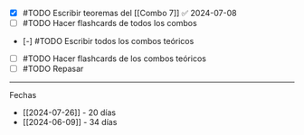 - [x] #TODO Escribir teoremas del [[Combo 7]] ✅ 2024-07-08
- [ ] #TODO Hacer flashcards de todos los combos
- [-] #TODO Escribir todos los combos teóricos
- [ ] #TODO Hacer flashcards de los combos teóricos
- [ ] #TODO Repasar

---
Fechas
- [[2024-07-26]] - 20 días
- [[2024-06-09]] - 34 días